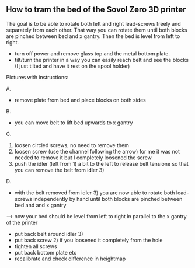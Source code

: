 How to tram the bed of the Sovol Zero 3D printer
------------------------------------------------

The goal is to be able to rotate both left and right lead-screws freely and separately from each other.
That way you can rotate them until both blocks are pinched between bed and x gantry. Then the bed is level from left to right.

- turn off power and remove glass top and the metal bottom plate.
- tilt/turn the printer in a way you can easily reach belt and see the blocks (I just tilted and have it rest on the spool holder)


Pictures with instructions:

A. 
- remove plate from bed and place blocks on both sides

B. 
- you can move belt to lift bed upwards to x gantry

C.  
1) loosen circled screws, no need to remove them
2) loosen screw (use the channel following the arrow)
   for me it was not needed to remove it but I completely loosened the screw
3) push the idler (left from 1) a bit to the left to release belt tensione so that you can remove the belt from idler 3)

D. 
- with the belt removed from idler 3) you are now able to rotate both lead-screws independently by hand until both blocks are pinched between bed and and x gantry

--> now your bed should be level from left to right in parallel to the x gantry of the printer

- put back belt around idler 3)
- put back screw 2) if you loosened it completely from the hole
- tighten all screws
- put back bottom plate etc
- recalibrate and check difference in heightmap  
